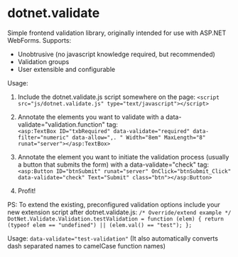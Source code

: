 dotnet.validate
===============

Simple frontend validation library, originally intended for use with ASP.NET WebForms.
Supports:
 - Unobtrusive (no javascript knowledge required, but recommended)
 - Validation groups
 - User extensible and configurable

Usage:

1. Include the dotnet.validate.js script somewhere on the page: 
	`<script src="js/dotnet.validate.js" type="text/javascript"></script>`

2. Annotate the elements you want to validate with a data-validate="validation.function" tag:  
	`<asp:TextBox ID="txbRequired" data-validate="required" data-filter="numeric" data-allow=",. " Width="8em" MaxLength="8" runat="server"></asp:TextBox>`

3. Annotate the element you want to initiate the validation process (usually a button that submits the form) with a data-validate="check" tag:
	`<asp:Button ID="btnSubmit" runat="server" OnClick="btnSubmit_Click" data-validate="check" Text="Submit" class="btn"></asp:Button>`

4. Profit!

PS: To extend the existing, preconfigured validation options include your new extension script after dotnet.validate.js:
`
/* Override/extend example */
DotNet.Validate.Validation.testValidation = function (elem) {
 return (typeof elem == "undefined") || (elem.val() == "test");
 };
 `

Usage: `data-validate="test-validation"`
(It also automatically converts dash separated names to camelCase function names)
